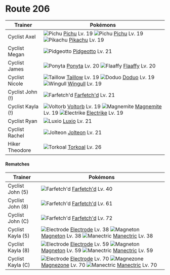# Route 206

Trainer                    | Pokémons
---                        | ---
Cyclist Axel               | ![][172]  [Pichu] Lv. 19  ![][172]  [Pichu] Lv. 19  ![][025]  [Pikachu] Lv. 19
Cyclist Megan              | ![][017]  [Pidgeotto] Lv. 21
Cyclist James              | ![][077]  [Ponyta] Lv. 20  ![][180]  [Flaaffy] Lv. 20
Cyclist Nicole             | ![][276]  [Taillow] Lv. 19  ![][084]  [Doduo] Lv. 19  ![][278]  [Wingull] Lv. 19
Cyclist John (!)           | ![][083]  [Farfetch'd] Lv. 21
Cyclist Kayla (!)          | ![][100]  [Voltorb] Lv. 19  ![][081]  [Magnemite] Lv. 19  ![][309]  [Electrike] Lv. 19
Cyclist Ryan               | ![][404]  [Luxio] Lv. 21
Cyclist Rachel             | ![][135]  [Jolteon] Lv. 21
Hiker Theodore             | ![][324]  [Torkoal] Lv. 26

#### Rematches

Trainer                    | Pokémons
---                        | ---
Cyclist John (5)           | ![][083]  [Farfetch'd] Lv. 40
Cyclist John (8)           | ![][083]  [Farfetch'd] Lv. 61
Cyclist John (C)           | ![][083]  [Farfetch'd] Lv. 72
Cyclist Kayla (5)          | ![][101]  [Electrode] Lv. 38  ![][082]  [Magneton] Lv. 38  ![][310]  [Manectric] Lv. 38
Cyclist Kayla (8)          | ![][101]  [Electrode] Lv. 59  ![][082]  [Magneton] Lv. 59  ![][310]  [Manectric] Lv. 59
Cyclist Kayla (C)          | ![][101]  [Electrode] Lv. 70  ![][462]  [Magnezone] Lv. 70  ![][310]  [Manectric] Lv. 70


[017]: https://raw.githubusercontent.com/PokeAPI/sprites/master/sprites/pokemon/17.png "Pidgeotto"
[025]: https://raw.githubusercontent.com/PokeAPI/sprites/master/sprites/pokemon/25.png "Pikachu"
[077]: https://raw.githubusercontent.com/PokeAPI/sprites/master/sprites/pokemon/77.png "Ponyta"
[081]: https://raw.githubusercontent.com/PokeAPI/sprites/master/sprites/pokemon/81.png "Magnemite"
[082]: https://raw.githubusercontent.com/PokeAPI/sprites/master/sprites/pokemon/82.png "Magneton"
[083]: https://raw.githubusercontent.com/PokeAPI/sprites/master/sprites/pokemon/83.png "Farfetch'd"
[084]: https://raw.githubusercontent.com/PokeAPI/sprites/master/sprites/pokemon/84.png "Doduo"
[100]: https://raw.githubusercontent.com/PokeAPI/sprites/master/sprites/pokemon/100.png "Voltorb"
[101]: https://raw.githubusercontent.com/PokeAPI/sprites/master/sprites/pokemon/101.png "Electrode"
[135]: https://raw.githubusercontent.com/PokeAPI/sprites/master/sprites/pokemon/135.png "Jolteon"
[172]: https://raw.githubusercontent.com/PokeAPI/sprites/master/sprites/pokemon/172.png "Pichu"
[180]: https://raw.githubusercontent.com/PokeAPI/sprites/master/sprites/pokemon/180.png "Flaaffy"
[276]: https://raw.githubusercontent.com/PokeAPI/sprites/master/sprites/pokemon/276.png "Taillow"
[278]: https://raw.githubusercontent.com/PokeAPI/sprites/master/sprites/pokemon/278.png "Wingull"
[309]: https://raw.githubusercontent.com/PokeAPI/sprites/master/sprites/pokemon/309.png "Electrike"
[310]: https://raw.githubusercontent.com/PokeAPI/sprites/master/sprites/pokemon/310.png "Manectric"
[324]: https://raw.githubusercontent.com/PokeAPI/sprites/master/sprites/pokemon/324.png "Torkoal"
[404]: https://raw.githubusercontent.com/PokeAPI/sprites/master/sprites/pokemon/404.png "Luxio"
[462]: https://raw.githubusercontent.com/PokeAPI/sprites/master/sprites/pokemon/462.png "Magnezone"
[Pidgeotto]: /pokemon_changes/017.md
[Pikachu]: /pokemon_changes/025.md
[Ponyta]: /pokemon_changes/077.md
[Magnemite]: /pokemon_changes/081.md
[Magneton]: /pokemon_changes/082.md
[Farfetch'd]: /pokemon_changes/083.md
[Doduo]: /pokemon_changes/084.md
[Voltorb]: /pokemon_changes/100.md
[Electrode]: /pokemon_changes/101.md
[Jolteon]: /pokemon_changes/135.md
[Pichu]: /pokemon_changes/172.md
[Flaaffy]: /pokemon_changes/180.md
[Taillow]: /pokemon_changes/276.md
[Wingull]: /pokemon_changes/278.md
[Electrike]: /pokemon_changes/309.md
[Manectric]: /pokemon_changes/310.md
[Torkoal]: /pokemon_changes/324.md
[Luxio]: /pokemon_changes/404.md
[Magnezone]: /pokemon_changes/462.md
